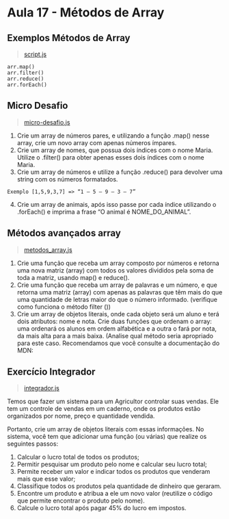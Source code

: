 # Aula 17 - Métodos de Array

## Exemplos Métodos de Array

> [script.js](https://github.com/EverSilverio/DH/blob/master/PImperativa/aula17/script.js)

```
arr.map()
arr.filter()
arr.reduce()
arr.forEach()
```
## Micro Desafio

> [micro-desafio.js](https://github.com/EverSilverio/DH/blob/master/PImperativa/aula17/micro-desafio.js)

1. Crie um array de números pares, e utilizando a função .map() nesse array, crie um novo array com apenas números ímpares.
2. Crie um array de nomes, que possua dois índices com o nome Maria. Utilize o .filter() para obter apenas esses dois índices com o nome Maria.
3. Crie um array de números e utilize a função .reduce() para devolver uma string com os números formatados.

  ```
  Exemplo [1,5,9,3,7] => “1 – 5 – 9 – 3 – 7”
  ```
  
4. Crie um array de animais, após isso passe por cada índice utilizando o .forEach() e imprima a frase “O animal é NOME_DO_ANIMAL”.

## Métodos avançados array

> [metodos_array.js](https://github.com/EverSilverio/DH/blob/master/PImperativa/aula17/metodos_array.js)

1. Crie uma função que receba um array composto por números e retorna uma nova matriz (array) com todos os valores divididos pela soma de toda a matriz, usando map() e reduce().
2. Crie uma função que receba um array de palavras e um número, e que retorna uma matriz (array) com apenas as palavras que têm mais do que uma quantidade de letras maior do que o número informado. (verifique como funciona o método filter ())
3. Crie um array de objetos literais, onde cada objeto será um aluno e terá dois atributos: nome e nota. Crie duas funções que ordenam o array: uma ordenará os alunos em ordem alfabética e a outra o fará por nota, da mais alta para a mais baixa. (Analise qual método seria apropriado para este caso. Recomendamos que você consulte a documentação do MDN: 

## Exercício Integrador

> [integrador.js](https://github.com/EverSilverio/DH/blob/master/PImperativa/aula17/integrador.js)

Temos que fazer um sistema para um Agricultor controlar suas vendas. Ele tem um controle de vendas em um caderno, onde os produtos estão organizados por nome, preço e quantidade vendida. 

Portanto, crie um array de objetos literais com essas informações. No sistema, você tem que adicionar uma função (ou várias) que realize os seguintes passos:

1. Calcular o lucro total de todos os produtos;
2. Permitir pesquisar um produto pelo nome e calcular seu lucro total;
3. Permite receber um valor e indicar todos os produtos que venderam mais que esse valor;
4. Classifique todos os produtos pela quantidade de dinheiro que geraram.
5. Encontre um produto e atribua a ele um novo valor (reutilize o código que permite encontrar o produto pelo nome).
6. Calcule o lucro total após pagar 45% do lucro em impostos.
